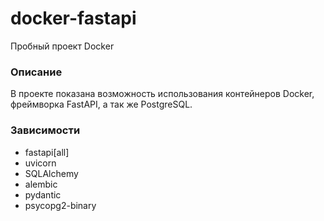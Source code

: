 # docker-fastapi
Пробный проект Docker

### Описание
В проекте показана возможность использования контейнеров Docker, фреймворка FastAPI, а так же  PostgreSQL.

### Зависимости
- fastapi[all]
- uvicorn
- SQLAlchemy
- alembic
- pydantic
- psycopg2-binary